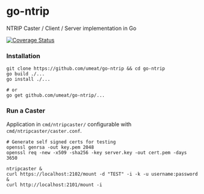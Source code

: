 # go-ntrip
NTRIP Caster / Client / Server implementation in Go

[![Coverage Status](https://coveralls.io/repos/github/umeat/go-ntrip/badge.svg?branch=master)](https://coveralls.io/github/umeat/go-ntrip?branch=master)

### Installation
```
git clone https://github.com/umeat/go-ntrip && cd go-ntrip
go build ./...
go install ./...

# or
go get github.com/umeat/go-ntrip/...
```

### Run a Caster 
Application in `cmd/ntripcaster/` configurable with `cmd/ntripcaster/caster.conf`.

```
# Generate self signed certs for testing
openssl genrsa -out key.pem 2048
openssl req -new -x509 -sha256 -key server.key -out cert.pem -days 3650

ntripcaster &
curl https://localhost:2102/mount -d "TEST" -i -k -u username:password &
curl http://localhost:2101/mount -i
```
